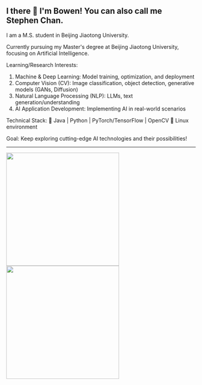 ## I there 👋 I'm Bowen! You can also call me Stephen Chan.
I am a M.S. student in Beijing Jiaotong University.

Currently pursuing my ​​Master's degree​​ at ​​Beijing Jiaotong University​​, focusing on ​​Artificial Intelligence​​.

​​Learning/Research Interests​​:
1) ​​Machine & Deep Learning​​: Model training, optimization, and deployment
2) Computer Vision (CV)​​: Image classification, object detection, generative models (GANs, Diffusion)
3) Natural Language Processing (NLP)​​: LLMs, text generation/understanding
4) AI Application Development​​: Implementing AI in real-world scenarios

Technical Stack​​:
🔹 Java | Python | PyTorch/TensorFlow | OpenCV 
🔹 Linux environment

​​Goal​​: Keep exploring cutting-edge AI technologies and their possibilities!

<hr>
<div align=""> <img height="300px" src="https://github-readme-stats.vercel.app/api?username=sun0225SUN&hide_title=true&hide_border=true&show_icons=trueline_height=21&text_color=000&icon_color=000&bg_color=0,ea6161,ffc64d,fffc4d,52fa5a&theme=graywhite" />  <img   height="300px" src=https://github-readme-stats.vercel.app/api/top-langs/?username=heartyang520&theme=radical&show_icons=true></div>

